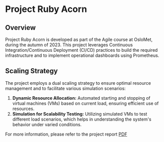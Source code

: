 # Project Ruby Acorn

## Overview
Project Ruby Acorn is developed as part of the Agile course at OsloMet, during the autumn of 2023. This project leverages Continuous Integration/Continuous Deployment (CI/CD) practices to build the required infrastructure and to implement operational dashboards using Prometheus.

## Scaling Strategy
The project employs a dual scaling strategy to ensure optimal resource management and to facilitate various simulation scenarios:
1. **Dynamic Resource Allocation:** Automated starting and stopping of virtual machines (VMs) based on current load, ensuring efficient use of resources.
2. **Simulation for Scalability Testing:** Utilizing simulated VMs to test different load scenarios, which helps in understanding the system's behavior under varied conditions.


For more information, please refer to the project report [PDF](https://github.com/buzzCraft/AutoScaling/blob/main/Acit4010.pdf)
